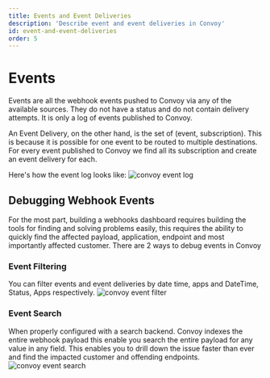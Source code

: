 ```yaml
---
title: Events and Event Deliveries
description: 'Describe event and event deliveries in Convoy'
id: event-and-event-deliveries
order: 5
---
```


# Events

Events are all the webhook events pushed to Convoy via any of the available sources. They do not have a status and do not contain delivery attempts. It is only a log of events published to Convoy. 

An Event Delivery, on the other hand, is the set of (event, subscription). This is because it is possible for one event to be routed to multiple destinations. For every event published to Convoy we find all its subscription and create an event delivery for each.

Here's how the event log looks like:
![convoy event log](/docs-assets/event-log.png)

## Debugging Webhook Events

For the most part, building a webhooks dashboard requires building the tools for finding and solving problems easily, this requires the ability to quickly find the affected payload, application, endpoint and most importantly affected customer. There are 2 ways to debug events in Convoy


### Event Filtering

You can filter events and event deliveries by date time, apps and DateTime, Status, Apps respectively. 
![convoy event filter](/docs-assets/event-filter.png)

### Event Search

When properly configured with a search backend. Convoy indexes the entire webhook payload this enable you search the entire payload for any value in any field. This enables you to drill down the issue faster than ever and find the impacted customer and offending endpoints.
![convoy event search](/docs-assets/event-search.png)
